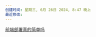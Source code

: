 ```yaml
---
创建时间: 星期三, 6月 26日 2024, 8:47 晚上
最近修改: 
---
```


[前端部署真的简单吗](https://zhuanlan.zhihu.com/p/700741996?utm_psn=1789399151651459074 )    
